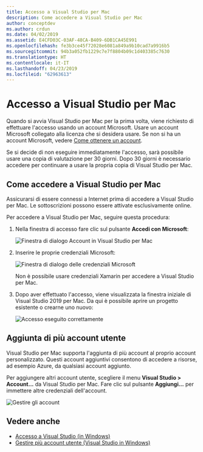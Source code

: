 ```yaml
---
title: Accesso a Visual Studio per Mac
description: Come accedere a Visual Studio per Mac
author: conceptdev
ms.author: crdun
ms.date: 04/02/2019
ms.assetid: E4CFD03C-03AF-48CA-B409-6DB1CA45E991
ms.openlocfilehash: fe3b3ce45f72028e6081a849a9b10cad7a9916b5
ms.sourcegitcommit: 94b3a052fb1229c7e7f8804b09c1d403385c7630
ms.translationtype: HT
ms.contentlocale: it-IT
ms.lasthandoff: 04/23/2019
ms.locfileid: "62963613"
---
```

# <a name="sign-in-to-visual-studio-for-mac"></a>Accesso a Visual Studio per Mac

Quando si avvia Visual Studio per Mac per la prima volta, viene richiesto di effettuare l'accesso usando un account Microsoft. Usare un account Microsoft collegato alla licenza che si desidera usare. Se non si ha un account Microsoft, vedere [Come ottenere un account](https://support.microsoft.com/instantanswers/d18cc497-d839-cf50-dea8-f99c95f2bd16/sign-up-for-a-microsoft-account).

Se si decide di non eseguire immediatamente l'accesso, sarà possibile usare una copia di valutazione per 30 giorni. Dopo 30 giorni è necessario accedere per continuare a usare la propria copia di Visual Studio per Mac.

## <a name="how-to-sign-in-to-visual-studio-for-mac"></a>Come accedere a Visual Studio per Mac

Assicurarsi di essere connessi a Internet prima di accedere a Visual Studio per Mac. Le sottoscrizioni possono essere attivate esclusivamente online.

Per accedere a Visual Studio per Mac, seguire questa procedura:

1. Nella finestra di accesso fare clic sul pulsante **Accedi con Microsoft**:

    ![Finestra di dialogo Account in Visual Studio per Mac](media/signing-in-image12.png)

2. Inserire le proprie credenziali Microsoft:

    ![Finestra di dialogo delle credenziali Microsoft](media/signing-in-image13.png)

    Non è possibile usare credenziali Xamarin per accedere a Visual Studio per Mac.

3. Dopo aver effettuato l'accesso, viene visualizzata la finestra iniziale di Visual Studio 2019 per Mac. Da qui è possibile aprire un progetto esistente o crearne uno nuovo:

    ![Accesso eseguito correttamente](media/signing-in-image14.png)

## <a name="adding-multiple-user-accounts"></a>Aggiunta di più account utente

Visual Studio per Mac supporta l'aggiunta di più account al proprio account personalizzato. Questi account aggiuntivi consentono di accedere a risorse, ad esempio Azure, da qualsiasi account aggiunto.

Per aggiungere altri account utente, scegliere il menu **Visual Studio > Account...** da Visual Studio per Mac. Fare clic sul pulsante **Aggiungi...** per immettere altre credenziali dell'account.

![Gestire gli account](media/signing-in-image15.png)

## <a name="see-also"></a>Vedere anche

- [Accesso a Visual Studio (in Windows)](/visualstudio/ide/signing-in-to-visual-studio)
- [Gestire più account utente (Visual Studio in Windows)](/visualstudio/ide/work-with-multiple-user-accounts)